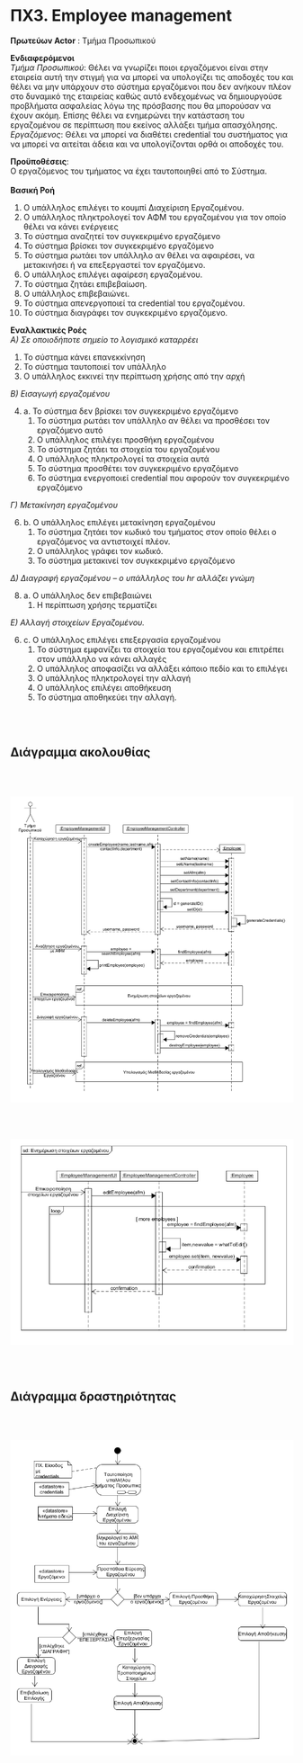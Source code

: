 # ΠΧ3. Employee management

**Πρωτεύων Actor** : Τμήμα Προσωπικού<br/>

**Ενδιαφερόμενοι**<br/> 
*Τμήμα Προσωπικού*: Θέλει να γνωρίζει ποιοι εργαζόμενοι είναι στην εταιρεία αυτή την στιγμή για να μπορεί να υπολογίζει τις αποδοχές του και θέλει να μην υπάρχουν στο σύστημα εργαζόμενοι που δεν ανήκουν πλέον στο δυναμικό της εταιρείας καθώς αυτό ενδεχομένως να δημιουργούσε προβλήματα ασφαλείας λόγω της πρόσβασης που θα μπορούσαν να έχουν ακόμη. Επίσης θέλει να ενημερώνει την κατάσταση του εργαζομένου σε περίπτωση που εκείνος αλλάξει τμήμα απασχόλησης.<br/> 
*Εργαζόμενος*: Θέλει να μπορεί να διαθέτει credential του συστήματος για να μπορεί να αιτείται άδεια και να υπολογίζονται ορθά οι αποδοχές του.<br/>
 
**Προϋποθέσεις**: <br/>   Ο εργαζόμενος του τμήματος να έχει ταυτοποιηθεί από το Σύστημα.
<br/> <br/> 
**Βασική Ροή**

1)	Ο υπάλληλος επιλέγει το κουμπί Διαχείριση Εργαζομένου.
2)	Ο υπάλληλος πληκτρολογεί τον ΑΦΜ του εργαζομένου για τον οποίο θέλει να κάνει ενέργειες
3)	Το σύστημα αναζητεί τον συγκεκριμένο εργαζόμενο
4)	Το σύστημα βρίσκει τον συγκεκριμένο εργαζόμενο
5)	Το σύστημα ρωτάει τον υπάλληλο αν θέλει να αφαιρέσει, να μετακινήσει ή να επεξεργαστεί τον εργαζόμενο.
6)	Ο υπάλληλος επιλέγει αφαίρεση εργαζομένου.
7)	Το σύστημα ζητάει επιβεβαίωση.
8)	Ο υπάλληλος επιβεβαιώνει.
9)	Το σύστημα απενεργοποιεί τα credential του εργαζομένου.
10)	Το σύστημα διαγράφει τον συγκεκριμένο εργαζόμενο.<br/>

**Εναλλακτικές Ροές**<br/> 
*Α) Σε οποιοδήποτε σημείο το λογισμικό καταρρέει* 

1)	Το σύστημα κάνει επανεκκίνηση
2)	Το σύστημα ταυτοποιεί τον υπάλληλο
3)	Ο υπάλληλος εκκινεί την περίπτωση χρήσης από την αρχή  

*Β) Εισαγωγή εργαζομένου*

4) a.	Το σύστημα δεν βρίσκει τον συγκεκριμένο εργαζόμενο
    1)	Το σύστημα ρωτάει τον υπάλληλο αν θέλει να προσθέσει τον εργαζόμενο αυτό  
    2)	Ο υπάλληλος επιλέγει προσθήκη εργαζομένου
    3)	Το σύστημα ζητάει τα στοιχεία  του εργαζομένου
    4)	Ο υπάλληλος πληκτρολογεί τα στοιχεία αυτά
    5)	Το σύστημα προσθέτει τον συγκεκριμένο εργαζόμενο
    6)	Το σύστημα ενεργοποιεί  credential που αφορούν τον συγκεκριμένο εργαζόμενο

*Γ) Μετακίνηση εργαζομένου*

6) b.	Ο υπάλληλος επιλέγει μετακίνηση εργαζομένου
    1)	Το σύστημα ζητάει τον κωδικό του τμήματος στον οποίο θέλει ο εργαζόμενος να αντιστοιχεί πλέον.
    2)	Ο υπάλληλος γράφει τον κωδικό.
    3)	Το σύστημα μετακινεί τον συγκεκριμένο εργαζόμενο

*Δ) Διαγραφή εργαζομένου – ο υπάλληλος του hr αλλάζει γνώμη*

8) a.	Ο υπάλληλος δεν επιβεβαιώνει
    1. Η περίπτωση χρήσης τερματίζει

*Ε) Αλλαγή στοιχείων Εργαζομένου.*

6) c.	Ο υπάλληλος επιλέγει επεξεργασία εργαζομένου
    1)	Το σύστημα εμφανίζει τα στοιχεία του εργαζομένου και επιτρέπει στον υπάλληλο να κάνει αλλαγές
    2)	Ο υπάλληλος αποφασίζει να αλλάξει κάποιο πεδίο και το επιλέγει
    3)	Ο υπάλληλος πληκτρολογεί την αλλαγή
    4)	Ο υπάλληλος επιλέγει αποθήκευση
    5)	Το σύστημα αποθηκεύει την αλλαγή.


<br/>
<br/>

**Διάγραμμα ακολουθίας**
---
<br/>
<br/>

![sequence manage employee ](/docs/markdown/uml/requirements/sequence-manage-employee.png)

<br/>
<br/>

![sequence edit employee ](/docs/markdown/uml/requirements/sequence-edit-employee.png)

<br/>
<br/>

**Διάγραμμα δραστηριότητας**
---
<br/>
<br/>

![activity manage employee ](/docs/markdown/uml/requirements/activity-employee-management.png)
